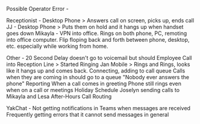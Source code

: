 Possible Operator Error -

Receptionist - Desktop Phone > Answers call on screen, picks up, ends call
JJ - Desktop Phone > Puts them on hold and it hangs up when handset goes down
Mikayla - VPN into office. Rings on both phone, PC, remoting into office computer. Flip floping back and forth between phone, desktop, etc. especially while working from home.


Other -
20 Second Delay doesn't go to voicemail but should
Employee Call into Reception Line > Started Ringing Jan Mobile > Rings and Rings, looks like it hangs up and comes back.
Connecting, adding to call queue
Calls when they are coming in should go to a queue
"Nobody ever answers the phone"
Reporting
When a call comes in greeting
Phone still rings even when on a call or meetings
Holiday Schedule
Joselyn sending calls to Mikayla and Lesa
After-Hours Call Routing

YakChat -
Not getting notifications in Teams when messages are received
Frequently getting errors that it cannot send messages in general

